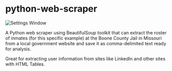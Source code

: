 # python-web-scraper

![Settings Window](https://raw.github.com/jovanshernandez/python-web-scraper/master/scrape-nano.png?raw=true)


A Python web scraper using BeautifulSoup toolkit that can extract the roster of inmates (for this specific example) at the Boone County Jail in Missouri from a local government website and save it as comma-delimited text ready for analysis.

Great for extracting user information from sites like LinkedIn and other sites with HTML Tables.
